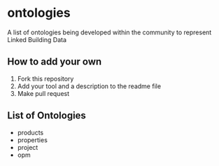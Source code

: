 # ontologies
A list of ontologies being developed within the community to represent Linked Building Data

## How to add your own
1. Fork this repository
2. Add your tool and a description to the readme file
3. Make pull request

## List of Ontologies
* products
* properties
* project
* opm

